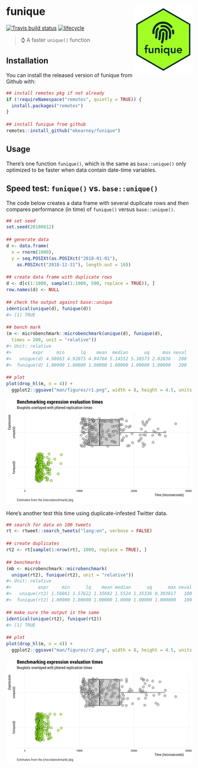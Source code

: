
<!-- README.md is generated from README.Rmd. Please edit that file -->

# funique <img src="man/figures/logo.png" width="160px" align="right" />

[![Travis build
status](https://travis-ci.org/mkearney/funique.svg?branch=master)](https://travis-ci.org/mkearney/funique)
[![lifecycle](https://img.shields.io/badge/lifecycle-experimental-orange.svg)](https://www.tidyverse.org/lifecycle/#experimental)

> ⌚️ A faster `unique()` function

## Installation

You can install the released version of funique from Github with:

``` r
## install remotes pkg if not already
if (!requireNamespace("remotes", quietly = TRUE)) {
  install.packages("remotes")
}

## install funique from github
remotes::install_github("mkearney/funique")
```

## Usage

There’s one function `funique()`, which is the same as `base::unique()`
only optimized to be faster when data contain date-time variables.

## Speed test: `funique()` vs. `base::unique()`

The code below creates a data frame with several duplicate rows and then
compares performance (in time) of `funique()` versus `base::unique()`.

``` r
## set seed
set.seed(20180812)

## generate data
d <- data.frame(
  x = rnorm(1000),
  y = seq.POSIXt(as.POSIXct("2018-01-01"),
    as.POSIXct("2018-12-31"), length.out = 10))

## create data frame with duplicate rows
d <- d[c(1:1000, sample(1:1000, 500, replace = TRUE)), ]
row.names(d) <- NULL

## check the output against base::unique
identical(unique(d), funique(d))
#> [1] TRUE

## bench mark
(m <- microbenchmark::microbenchmark(unique(d), funique(d), 
  times = 200, unit = "relative"))
#> Unit: relative
#>        expr     min      lq    mean  median      uq     max neval
#>   unique(d) 4.98663 4.92073 4.94704 5.14552 5.38573 2.02836   200
#>  funique(d) 1.00000 1.00000 1.00000 1.00000 1.00000 1.00000   200

## plot
plot(drop_hl(m, n = 4)) + 
  ggplot2::ggsave("man/figures/r1.png", width = 8, height = 4.5, units = "in")
```

<p align="center">

<img src="man/figures/r1.png">

Here’s another test this time using duplicate-infested Twitter data.

``` r
## search for data on 100 tweets
rt <- rtweet::search_tweets("lang:en", verbose = FALSE)

## create duplicates
rt2 <- rt[sample(1:nrow(rt), 1000, replace = TRUE), ]

## benchmarks
(mb <- microbenchmark::microbenchmark(
  unique(rt2), funique(rt2), unit = "relative"))
#> Unit: relative
#>          expr     min      lq    mean median      uq      max neval
#>   unique(rt2) 1.56861 1.57622 1.35692 1.5524 1.35336 0.393617   100
#>  funique(rt2) 1.00000 1.00000 1.00000 1.0000 1.00000 1.000000   100

## make sure the output is the same
identical(unique(rt2), funique(rt2))
#> [1] TRUE

## plot
plot(drop_hl(m, n = 4)) + 
  ggplot2::ggsave("man/figures/r2.png", width = 8, height = 4.5, units = "in")
```

<p align="center">

<img src="man/figures/r2.png">
